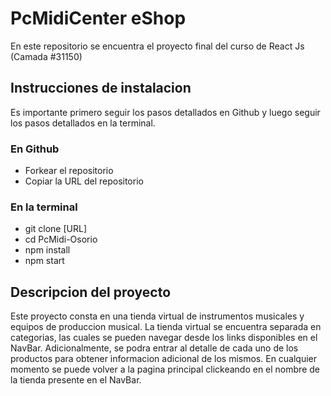 
# PcMidiCenter eShop

En este repositorio se encuentra el proyecto final del curso de React Js (Camada #31150)

## Instrucciones de instalacion 

Es importante primero seguir los pasos detallados en Github y luego seguir los pasos detallados en la terminal.

### En Github

- Forkear el repositorio
- Copiar la URL del repositorio

### En la terminal

- git clone [URL]
- cd PcMidi-Osorio
- npm install
- npm start

## Descripcion del proyecto
Este proyecto consta en una tienda virtual de instrumentos musicales y equipos de produccion musical. La tienda virtual se encuentra separada en categorias, las cuales se pueden navegar desde los links disponibles en el NavBar. Adicionalmente, se podra entrar al detalle de cada uno de los productos para obtener informacion adicional de los mismos. En cualquier momento se puede volver a la pagina principal clickeando en el nombre de la tienda presente en el NavBar.

